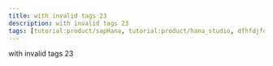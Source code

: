 ```yaml
---
title: with invalid tags 23
description: with invalid tags 23
tags: [tutorial:product/sapHana, tutorial:product/hana_studio, dfhfdjfdk]
---
```


with invalid tags 23
